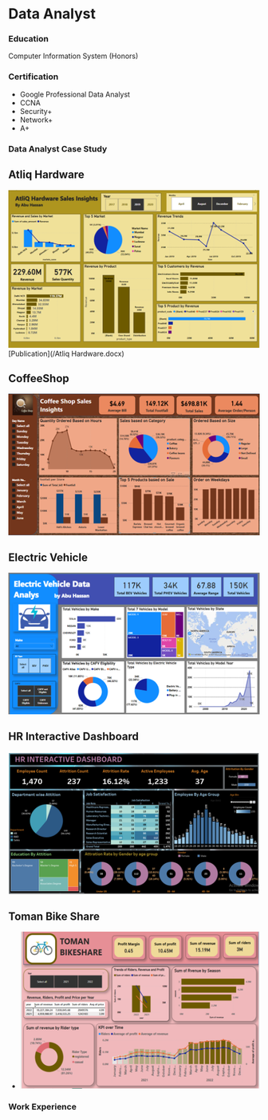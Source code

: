 # Data Analyst

### Education
Computer Information System (Honors)

### Certification
- Google Professional Data Analyst
- CCNA
- Security+
- Network+
- A+

### Data Analyst Case Study
## Atliq Hardware
![EEG_Band_Discovery](/Picture/Atliq_Hardware.png)
[Publication](/Atliq Hardware.docx)
## CoffeeShop
  ![EEG_Band_Discovery](/Picture/Coffee_Shop.png)
  
## Electric Vehicle
  ![EEG_Band_Discovery](/Picture/EV_Vehicle.png)
  
## HR Interactive Dashboard
  ![EEG_Band_Discovery](/Picture/HR_Dashboard.png)
  
## Toman Bike Share
- ![EEG_Band_Discovery](/Picture/Bike_Share.png)

### Work Experience


